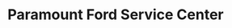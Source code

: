 ---
title: "Paramount Ford Service Center"
url: /valdese/paramount-ford-service-center/
shop: Autowerkstatt
---